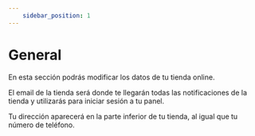 ```yaml
---
    sidebar_position: 1
---
```


# General

En esta sección podrás modificar los datos de tu tienda online. 

El email de la tienda será donde te llegarán todas las notificaciones de la tienda y utilizarás para iniciar sesión a tu panel.
 
Tu dirección aparecerá en la parte inferior de tu tienda, al igual que tu número de teléfono.
